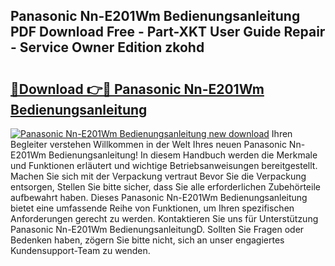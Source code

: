 ## Panasonic Nn-E201Wm Bedienungsanleitung PDF Download Free - Part-XKT User Guide Repair - Service Owner Edition zkohd

# <h2><a href="http://df3643e.blite.top/?on=Panasonic+Nn-E201Wm+Bedienungsanleitung">🔗Download 👉🔴 Panasonic Nn-E201Wm Bedienungsanleitung</a></h2>

[![Panasonic Nn-E201Wm Bedienungsanleitung new download](https://i.imgur.com/lujVjoI.png)](http://df3643e.blite.top/?on=Panasonic+Nn-E201Wm+Bedienungsanleitung)
Ihren Begleiter verstehen Willkommen in der Welt Ihres neuen Panasonic Nn-E201Wm Bedienungsanleitung! In diesem Handbuch werden die Merkmale und Funktionen erläutert und wichtige Betriebsanweisungen bereitgestellt. Machen Sie sich mit der Verpackung vertraut Bevor Sie die Verpackung entsorgen, Stellen Sie bitte sicher, dass Sie alle erforderlichen Zubehörteile aufbewahrt haben. Dieses Panasonic Nn-E201Wm Bedienungsanleitung bietet eine umfassende Reihe von Funktionen, um Ihren spezifischen Anforderungen gerecht zu werden. Kontaktieren Sie uns für Unterstützung Panasonic Nn-E201Wm BedienungsanleitungD. Sollten Sie Fragen oder Bedenken haben, zögern Sie bitte nicht, sich an unser engagiertes Kundensupport-Team zu wenden.
